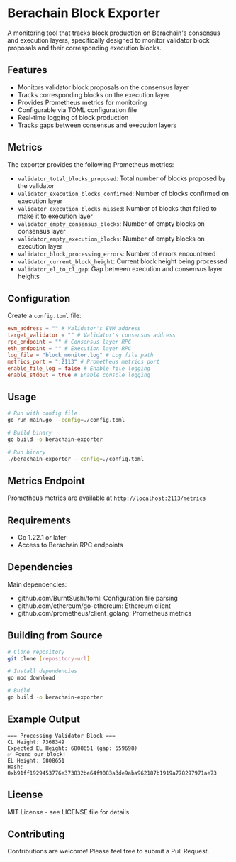 # Berachain Block Exporter

A monitoring tool that tracks block production on Berachain's consensus and execution layers, specifically designed to monitor validator block proposals and their corresponding execution blocks.

## Features

- Monitors validator block proposals on the consensus layer
- Tracks corresponding blocks on the execution layer
- Provides Prometheus metrics for monitoring
- Configurable via TOML configuration file
- Real-time logging of block production
- Tracks gaps between consensus and execution layers

## Metrics

The exporter provides the following Prometheus metrics:

- `validator_total_blocks_proposed`: Total number of blocks proposed by the validator
- `validator_execution_blocks_confirmed`: Number of blocks confirmed on execution layer
- `validator_execution_blocks_missed`: Number of blocks that failed to make it to execution layer
- `validator_empty_consensus_blocks`: Number of empty blocks on consensus layer
- `validator_empty_execution_blocks`: Number of empty blocks on execution layer
- `validator_block_processing_errors`: Number of errors encountered
- `validator_current_block_height`: Current block height being processed
- `validator_el_to_cl_gap`: Gap between execution and consensus layer heights

## Configuration

Create a `config.toml` file:

```toml
evm_address = "" # Validator's EVM address
target_validator = "" # Validator's consensus address
rpc_endpoint = "" # Consensus layer RPC
eth_endpoint = "" # Execution layer RPC
log_file = "block_monitor.log" # Log file path
metrics_port = ":2113" # Prometheus metrics port
enable_file_log = false # Enable file logging
enable_stdout = true # Enable console logging
```

## Usage

```bash
# Run with config file
go run main.go --config=./config.toml

# Build binary
go build -o berachain-exporter

# Run binary
./berachain-exporter --config=./config.toml
```

## Metrics Endpoint

Prometheus metrics are available at `http://localhost:2113/metrics`

## Requirements

- Go 1.22.1 or later
- Access to Berachain RPC endpoints

## Dependencies

Main dependencies:

- github.com/BurntSushi/toml: Configuration file parsing
- github.com/ethereum/go-ethereum: Ethereum client
- github.com/prometheus/client_golang: Prometheus metrics

## Building from Source

```bash
# Clone repository
git clone [repository-url]

# Install dependencies
go mod download

# Build
go build -o berachain-exporter
```

## Example Output

```
=== Processing Validator Block ===
CL Height: 7368349
Expected EL Height: 6808651 (gap: 559698)
✅ Found our block!
EL Height: 6808651
Hash: 0xb91ff1929453776e373832be64f9083a3de9aba962187b1919a778297971ae73
```

## License

MIT License - see LICENSE file for details

## Contributing

Contributions are welcome! Please feel free to submit a Pull Request.
